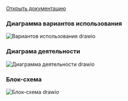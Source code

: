 [Открыть документацию](docs/documentation.pdf)
### Диаграмма вариантов использования
![Вариантов использования drawio](https://github.com/user-attachments/assets/2f74add6-1d1d-4a78-add6-5231cd6c66d1)
### Диаграма деятельности
![Диаграмма деятельности drawio](https://github.com/user-attachments/assets/b2f32fc8-346e-4fe5-9157-6a3f6262573e)
### Блок-схема
![Блок-схема drawio](https://github.com/user-attachments/assets/cc1fd10b-6d41-436a-948f-35885119231a)
